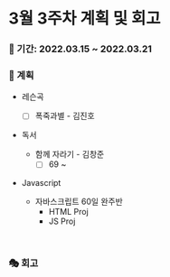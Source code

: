 # 3월 3주차 계획 및 회고

### 📆 기간: 2022.03.15 ~ 2022.03.21

### 📑 계획

- 레슨곡

  - [ ] 폭죽과별 - 김진호
- 독서
  - 함께 자라기 - 김창준
    - [ ] 69 ~
- Javascript
  - 자바스크립트 60일 완주반
    - HTML Proj
    - JS Proj

<br/>

### 🎭 회고

